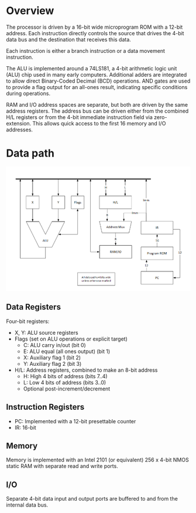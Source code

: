 # Overview

The processor is driven by a 16-bit wide microprogram ROM with a 12-bit address. Each instruction directly controls the source that drives the 4-bit data bus and the destination that receives this data. 

Each instruction is either a branch instruction or a data movement instruction.

The ALU is implemented around a 74LS181, a 4-bit arithmetic logic unit (ALU) chip used in many early computers. Additional adders are integrated to allow direct Binary-Coded Decimal (BCD) operations. AND gates are used to provide a flag output for an all-ones result, indicating specific conditions during operations.

RAM and I/O address spaces are separate, but both are driven by the same address registers. The address bus can be driven either from the combined H/L registers or from the 4-bit immediate instruction field via zero-extension. This allows quick access to the first 16 memory and I/O addresses.

# Data path

![data path diagram](4bitdatapath.png)

## Data Registers

Four-bit registers:

* X, Y: ALU source registers
* Flags (set on ALU operations or explicit target)
  * C: ALU carry in/out (bit 0)
  * E: ALU equal (all ones output) (bit 1)
  * X: Auxiliary flag 1 (bit 2)
  * Y: Auxiliary flag 2 (bit 3)
* H/L: Address registers, combined to make an 8-bit address
  * H: High 4 bits of address (bits 7..4)
  * L: Low 4 bits of address (bits 3..0)
  * Optional post-increment/decrement

## Instruction Registers
* PC: Implemented with a 12-bit presettable counter
* IR: 16-bit 

## Memory
Memory is implemented with an Intel 2101 (or equivalent) 256 x 4-bit NMOS static RAM with separate read and write ports.

## I/O
Separate 4-bit data input and output ports are buffered to and from the internal data bus.


